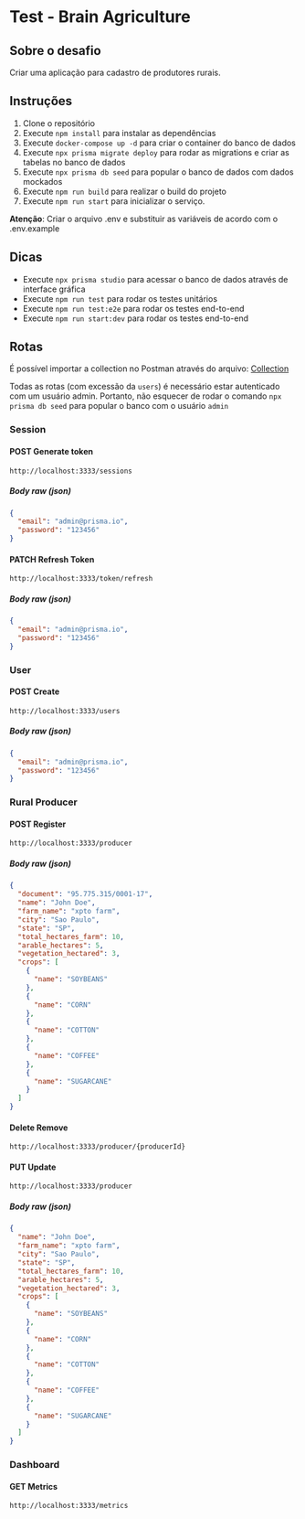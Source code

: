 # Test - Brain Agriculture

## Sobre o desafio

Criar uma aplicação para cadastro de produtores rurais.

## Instruções

1. Clone o repositório
2. Execute `npm install` para instalar as dependências
3. Execute `docker-compose up -d` para criar o container do banco de dados
4. Execute `npx prisma migrate deploy` para rodar as migrations e criar as tabelas no banco de dados
5. Execute `npx prisma db seed` para popular o banco de dados com dados mockados
6. Execute `npm run build` para realizar o build do projeto
7. Execute `npm run start` para inicializar o serviço.

**Atenção**: Criar o arquivo .env e substituir as variáveis de acordo com o .env.example

## Dicas

- Execute `npx prisma studio` para acessar o banco de dados através de interface gráfica
- Execute `npm run test` para rodar os testes unitários
- Execute `npm run test:e2e` para rodar os testes end-to-end
- Execute `npm run start:dev` para rodar os testes end-to-end

## Rotas

É possível importar a collection no Postman através do arquivo: [Collection](./collection.json)

Todas as rotas (com excessão da `users`) é necessário estar autenticado com um usuário admin. Portanto, não esquecer de rodar o comando `npx prisma db seed` para popular o banco com o usuário `admin`

### Session

#### POST Generate token

```
http://localhost:3333/sessions
```

##### Body raw (json)

```json
{
  "email": "admin@prisma.io",
  "password": "123456"
}
```

#### PATCH Refresh Token

```
http://localhost:3333/token/refresh
```

##### Body raw (json)

```json
{
  "email": "admin@prisma.io",
  "password": "123456"
}
```

### User

#### POST Create

```
http://localhost:3333/users
```

##### Body raw (json)

```json
{
  "email": "admin@prisma.io",
  "password": "123456"
}
```

### Rural Producer

#### POST Register

```
http://localhost:3333/producer
```

##### Body raw (json)

```json
{
  "document": "95.775.315/0001-17",
  "name": "John Doe",
  "farm_name": "xpto farm",
  "city": "Sao Paulo",
  "state": "SP",
  "total_hectares_farm": 10,
  "arable_hectares": 5,
  "vegetation_hectared": 3,
  "crops": [
    {
      "name": "SOYBEANS"
    },
    {
      "name": "CORN"
    },
    {
      "name": "COTTON"
    },
    {
      "name": "COFFEE"
    },
    {
      "name": "SUGARCANE"
    }
  ]
}
```

#### Delete Remove

```
http://localhost:3333/producer/{producerId}
```

#### PUT Update

```
http://localhost:3333/producer
```

##### Body raw (json)

```json
{
  "name": "John Doe",
  "farm_name": "xpto farm",
  "city": "Sao Paulo",
  "state": "SP",
  "total_hectares_farm": 10,
  "arable_hectares": 5,
  "vegetation_hectared": 3,
  "crops": [
    {
      "name": "SOYBEANS"
    },
    {
      "name": "CORN"
    },
    {
      "name": "COTTON"
    },
    {
      "name": "COFFEE"
    },
    {
      "name": "SUGARCANE"
    }
  ]
}
```

### Dashboard

#### GET Metrics

```
http://localhost:3333/metrics
```
